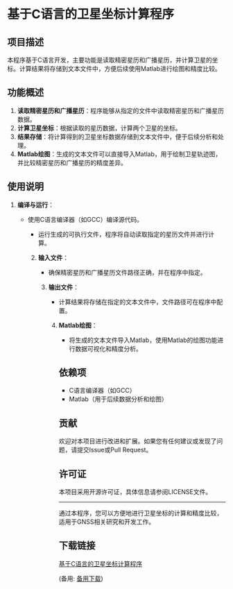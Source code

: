 # 基于C语言的卫星坐标计算程序

## 项目描述

本程序基于C语言开发，主要功能是读取精密星历和广播星历，并计算卫星的坐标。计算结果将存储到文本文件中，方便后续使用Matlab进行绘图和精度比较。

## 功能概述

1. **读取精密星历和广播星历**：程序能够从指定的文件中读取精密星历和广播星历数据。
2. **计算卫星坐标**：根据读取的星历数据，计算两个卫星的坐标。
3. **结果存储**：将计算得到的卫星坐标数据存储到文本文件中，便于后续分析和处理。
4. **Matlab绘图**：生成的文本文件可以直接导入Matlab，用于绘制卫星轨迹图，并比较精密星历和广播星历的精度差异。

## 使用说明

1. **编译与运行**：
   - 使用C语言编译器（如GCC）编译源代码。
      - 运行生成的可执行文件，程序将自动读取指定的星历文件并进行计算。

      2. **输入文件**：
         - 确保精密星历和广播星历文件路径正确，并在程序中指定。

         3. **输出文件**：
            - 计算结果将存储在指定的文本文件中，文件路径可在程序中配置。

            4. **Matlab绘图**：
               - 将生成的文本文件导入Matlab，使用Matlab的绘图功能进行数据可视化和精度分析。

               ## 依赖项

               - C语言编译器（如GCC）
               - Matlab（用于后续数据分析和绘图）

               ## 贡献

               欢迎对本项目进行改进和扩展。如果您有任何建议或发现了问题，请提交Issue或Pull Request。

               ## 许可证

               本项目采用开源许可证，具体信息请参阅LICENSE文件。

               ---

               通过本程序，您可以方便地进行卫星坐标的计算和精度比较，适用于GNSS相关研究和开发工作。

               ## 下载链接
               [基于C语言的卫星坐标计算程序](https://pan.quark.cn/s/b87a650c24f1) 

               (备用: [备用下载](https://pan.baidu.com/s/1XchtgQvIVgpnrb-oc0cvTQ?pwd=1234))
